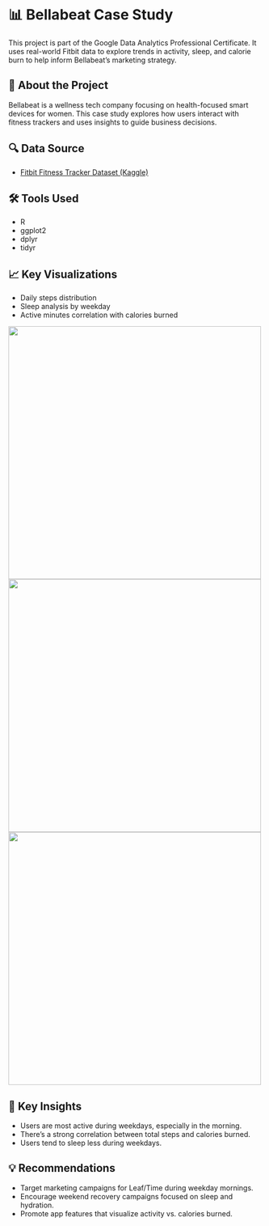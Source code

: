 # 📊 Bellabeat Case Study

This project is part of the Google Data Analytics Professional Certificate. It uses real-world Fitbit data to explore trends in activity, sleep, and calorie burn to help inform Bellabeat’s marketing strategy.

## 📁 About the Project

Bellabeat is a wellness tech company focusing on health-focused smart devices for women. This case study explores how users interact with fitness trackers and uses insights to guide business decisions.

## 🔍 Data Source

- [Fitbit Fitness Tracker Dataset (Kaggle)](https://www.kaggle.com/datasets/arashnic/fitbit)

## 🛠 Tools Used

- R
- ggplot2
- dplyr
- tidyr

## 📈 Key Visualizations

- Daily steps distribution
- Sleep analysis by weekday
- Active minutes correlation with calories burned

<img src="image" width="500"/>
<img src="plots/sleep_by_weekday.png" width="500"/>
<img src="plots/active_calories_correlation.png" width="500"/>

## 📌 Key Insights

- Users are most active during weekdays, especially in the morning.
- There’s a strong correlation between total steps and calories burned.
- Users tend to sleep less during weekdays.

## 💡 Recommendations

- Target marketing campaigns for Leaf/Time during weekday mornings.
- Encourage weekend recovery campaigns focused on sleep and hydration.
- Promote app features that visualize activity vs. calories burned.
